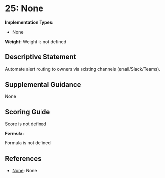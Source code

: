 # 25: None

**Implementation Types:**

- None

**Weight:** Weight is not defined

## Descriptive Statement

Automate alert routing to owners via existing channels (email/Slack/Teams).

## Supplemental Guidance

None

## Scoring Guide

Score is not defined

**Formula:**

Formula is not defined

## References

- [None](None): None
